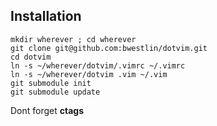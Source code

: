 ## Installation

```
mkdir wherever ; cd wherever
git clone git@github.com:bwestlin/dotvim.git
cd dotvim
ln -s ~/wherever/dotvim/.vimrc ~/.vimrc
ln -s ~/wherever/dotvim .vim ~/.vim
git submodule init
git submodule update
```

Dont forget **ctags**
